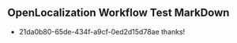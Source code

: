 ## OpenLocalization Workflow Test MarkDown
* 21da0b80-65de-434f-a9cf-0ed2d15d78ae thanks!

<!--HONumber=Aug16_HO3-->


